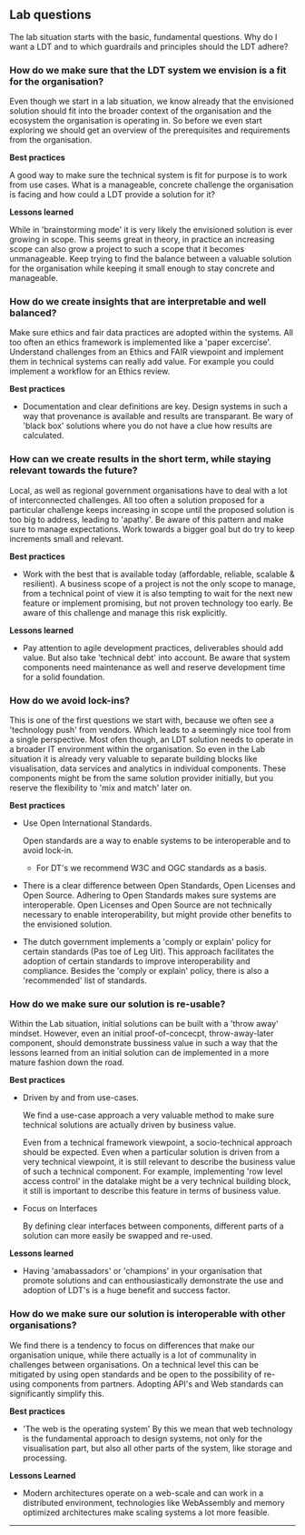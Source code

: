 ## Lab questions

The lab situation starts with the basic, fundamental questions. Why do I want a LDT and to which guardrails and principles should the LDT adhere?

### How do we make sure that the LDT system we envision is a fit for the organisation?

Even though we start in a lab situation, we know already that the envisioned solution should fit into the broader context of the organisation and the ecosystem the organisation is operating in. So before we even start exploring we should get an overview of the prerequisites and requirements from the organisation.

__Best practices__

A good way to make sure the technical system is fit for purpose is to work from use cases. What is a manageable, concrete challenge the organisation is facing and how could a LDT provide a solution for it?

__Lessons learned__

While in 'brainstorming mode' it is very likely the envisioned solution is ever growing in scope. This seems great in theory, in practice an increasing scope can also grow a project to such a scope that it becomes unmanageable. Keep trying to find the balance between a valuable solution for the organisation while keeping it small enough to stay concrete and manageable.

### How do we create insights that are interpretable and well balanced?

Make sure ethics and fair data practices are adopted within the systems. All too often an ethics framework is implemented like a 'paper excercise'. Understand challenges from an Ethics and FAIR viewpoint and implement them in technical systems can really add value. For example you could implement a workflow for an Ethics review.

__Best practices__

- Documentation and clear definitions are key. Design systems in such a way that provenance is available and results are transparant. Be wary of 'black box' solutions where you do not have a clue how results are calculated.

### How can we create results in the short term, while staying relevant towards the future?

Local, as well as regional government organisations have to deal with a lot of interconnected challenges. All too often a solution proposed for a particular challenge keeps increasing in scope until the proposed solution is too big to address, leading to 'apathy'. Be aware of this pattern and make sure to manage expectations. Work towards a bigger goal but do try to keep increments small and relevant.

__Best practices__

- Work with the best that is available today (affordable, reliable, scalable & resilient).
    A business scope of a project is not the only scope to manage, from a technical point of view it is also tempting to wait for the next new feature or implement promising, but not proven technology too early. Be aware of this challenge and manage this risk explicitly.

__Lessons learned__

- Pay attention to agile development practices, deliverables should add value. But also take 'technical debt' into account. Be aware that system components need maintenance as well and reserve development time for a solid foundation.


### How do we avoid lock-ins?

This is one of the first questions we start with, because we often see a 'technology push' from vendors. Which leads to a seemingly nice tool from a single perspective. Most ofen though, an LDT solution needs to operate in a broader IT environment within the organisation. So even in the Lab situation it is already very valuable to separate building blocks like visualisation, data services and analytics in individual components. These components might be from the same solution provider initially, but you reserve the flexibility to 'mix and match' later on.

__Best practices__

- Use Open International Standards.

    Open standards are a way to enable systems to be interoperable and to avoid lock-in.

    - For DT's we recommend W3C and OGC standards as a basis. 

- There is a clear difference between Open Standards, Open Licenses and Open Source. Adhering to Open Standards makes sure systems are interoperable. Open Licenses and Open Source are not technically necessary to enable interoperability, but might provide other benefits to the envisioned solution.

- The dutch government implements a 'comply or explain' policy for certain standards (Pas toe of Leg Uit). This approach facilitates the adoption of certain standards to improve interoperability and compliance. Besides the 'comply or explain' policy, there is also a 'recommended' list of standards.

### How do we make sure our solution is re-usable?

Within the Lab situation, initial solutions can be built with a 'throw away' mindset. However, even an initial proof-of-concecpt, throw-away-later component, should demonstrate bussiness value in such a way that the lessons learned from an initial solution can de implemented in a more mature fashion down the road.

__Best practices__

- Driven by and from use-cases.

    We find a use-case approach a very valuable method to make sure technical solutions are actually driven by business value.

    Even from a technical framework viewpoint, a socio-technical approach should be expected. Even when a particular solution is driven from a very technical viewpoint, it is still relevant to describe the business value of such a technical component. For example, implementing 'row level access control' in the datalake might be a very technical building block, it still is important to describe this feature in terms of business value.

- Focus on Interfaces

    By defining clear interfaces between components, different parts of a solution can more easily be swapped and re-used.

__Lessons learned__

- Having 'amabassadors' or 'champions' in your organisation that promote solutions and can enthousiastically demonstrate the use and adoption of LDT's is a huge benefit and success factor.


### How do we make sure our solution is interoperable with other organisations?

We find there is a tendency to focus on differences that make our organisation unique, while there actually is a lot of communality in challenges between organisations. On a technical level this can be mitigated by using open standards and be open to the possibility of re-using components from partners. Adopting API's and Web standards can significantly simplify this.

__Best practices__

- 'The web is the operating system' 
By this we mean that web technology is the fundamental approach to design systems, not only for the visualisation part, but also all other parts of the system, like storage and processing.

__Lessons Learned__

- Modern architectures operate on a web-scale and can work in a distributed environment, technologies like WebAssembly and memory optimized architectures make scaling systems a lot more feasible. 



---

